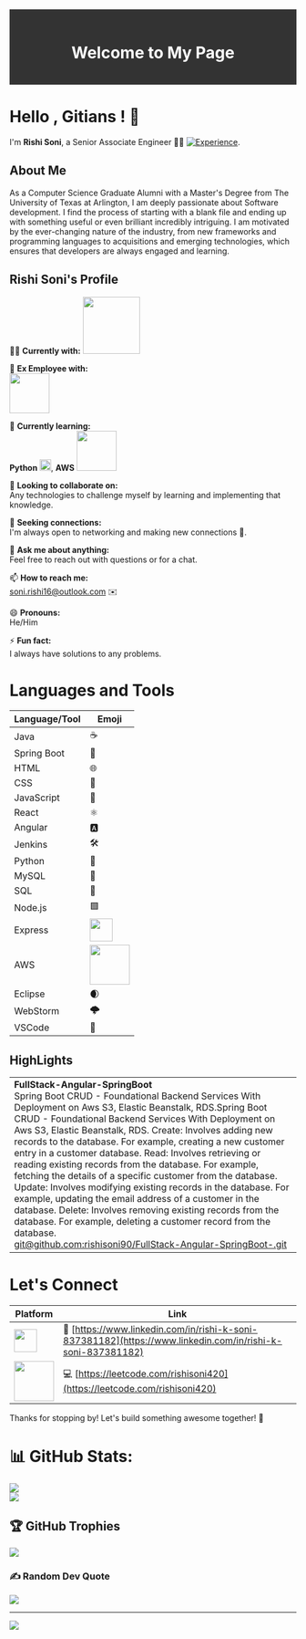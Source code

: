 <div style="background-color: #333; color: white; text-align: center; padding: 20px;">
    <h1 style="animation: slideDown 1s ease-in-out;">Welcome to My Page</h1>
</div>

# Hello  , Gitians ! 👋



 I'm **Rishi Soni**, a Senior Associate Engineer 👨‍💻 [![Experience](https://img.shields.io/badge/Experience-3%20years%200%20months-orange)](https://github.com/rishisoni90).


## About Me 

As a Computer Science Graduate Alumni with a Master's Degree from The University of Texas at Arlington, I am deeply passionate about Software development. I find the process of starting with a blank file and ending up with something useful or even brilliant incredibly intriguing. I am motivated by the ever-changing nature of the industry, from new frameworks and programming languages to acquisitions and emerging technologies, which ensures that developers are always engaged and learning.


## Rishi Soni's Profile

👨‍💻 **Currently with:**
<img src = "https://imgs.search.brave.com/ZeYUGkfe-xwAfr7xUgYB1pv4RNWqxAPRNgehbFLhJ3o/rs:fit:860:0:0:0/g:ce/aHR0cHM6Ly9sb2dv/dHlwLnVzL2ZpbGUv/Y2FwaXRhbC1vbmUu/c3Zn" style="width: 100px;" >


🔭 **Ex Employee with:**  
<img src = "https://imgs.search.brave.com/IFZ4OyrLP6pDJ3WxwWA4Qcvmf9RgztlUFa_Vlog-AzQ/rs:fit:860:0:0/g:ce/aHR0cHM6Ly9sb2dv/ZG93bmxvYWQub3Jn/L3dwLWNvbnRlbnQv/dXBsb2Fkcy8yMDE0/LzAyL2ZvcmQtbG9n/by0yLnBuZw" style="width: 70px;">

🌱 **Currently learning:**  
**Python** <img src="https://imgs.search.brave.com/M-FiGkB1jPVADW6xtp-i7TJcdhipqz463z8s2cuR3WY/rs:fit:860:0:0/g:ce/aHR0cHM6Ly9hc3Nl/dHMuc3RpY2twbmcu/Y29tL2ltYWdlcy81/ODQ4MTUyZmNlZjEw/MTRjMGI1ZTQ5Njcu/cG5n" style="width: 20px;">,  **AWS** <img src="https://imgs.search.brave.com/9uNE7c9fShntsklc0OvPd6xPFMTzdKTMhnNH2pmwv4Q/rs:fit:860:0:0/g:ce/aHR0cHM6Ly93d3cu/cG5nYWxsLmNvbS93/cC1jb250ZW50L3Vw/bG9hZHMvMTMvQVdT/LUxvZ28tUE5HLnBu/Zw" style="width: 70px;">

👯 **Looking to collaborate on:**  
Any technologies to challenge myself by learning and implementing that knowledge.

🤔 **Seeking connections:**  
I'm always open to networking and making new connections 🔗.

💬 **Ask me about anything:**  
Feel free to reach out with questions or for a chat.

📫 **How to reach me:**  
[soni.rishi16@outlook.com](mailto:soni.rishi16@outlook.com) ✉️

😄 **Pronouns:**  
He/Him

⚡ **Fun fact:**  
I always have solutions to any problems.

# Languages and Tools

| Language/Tool | Emoji |
|---------------|-------|
| Java          | ☕️    |
| Spring Boot   | 🍃    |
| HTML          | 🌐    |
| CSS           | 🎨    |
| JavaScript    | 📜    |
| React         | ⚛️    |
| Angular       | 🅰️    |
| Jenkins       | 🛠️    |
| Python        | 🐍    |
| MySQL         | 🐬    |
| SQL           | 💽    |
| Node.js       | 🟩    |
| Express       |  <img src="https://imgs.search.brave.com/EiHtXoRNT_ULqB91OImMEcgf6MKxXU88W-4-Yl0UuQs/rs:fit:860:0:0/g:ce/aHR0cHM6Ly9jbG91/ZC5naXRodWJ1c2Vy/Y29udGVudC5jb20v/YXNzZXRzLzk1MDEx/Mi8xNDA4MDc0NC85/MjM0ZDUzYS1mNTI0/LTExZTUtOTlkNS03/YjliMTQ1ZmFiODgu/cG5n"  style="width: 40px;">   |
| AWS           | <img src="https://imgs.search.brave.com/9uNE7c9fShntsklc0OvPd6xPFMTzdKTMhnNH2pmwv4Q/rs:fit:860:0:0/g:ce/aHR0cHM6Ly93d3cu/cG5nYWxsLmNvbS93/cC1jb250ZW50L3Vw/bG9hZHMvMTMvQVdT/LUxvZ28tUE5HLnBu/Zw" style="width: 70px;"> |
| Eclipse       | 🌒    |
| WebStorm      | 🌩️    |
| VSCode        | 🧰    |


## HighLights
<table>
  <tr>
    <td>
      <b> FullStack-Angular-SpringBoot</b>
      <br>
      Spring Boot CRUD - Foundational Backend Services With Deployment on Aws S3, Elastic Beanstalk, RDS.Spring Boot CRUD - Foundational Backend Services With Deployment on Aws S3, Elastic Beanstalk, RDS.
Create: Involves adding new records to the database. For example, creating a new customer entry in a customer database.
Read: Involves retrieving or reading existing records from the database. For example, fetching the details of a specific customer from the database.
Update: Involves modifying existing records in the database. For example, updating the email address of a customer in the database.
Delete: Involves removing existing records from the database. For example, deleting a customer record from the database.
      <br>
      <a href="https://github.com/rishisoni90/project1">git@github.com:rishisoni90/FullStack-Angular-SpringBoot-.git</a>
    </td>
  </tr>
    <tr>
   
  
  </tr>
</table>

# Let's Connect

| Platform | Link |
|----------|------|
| <img src="https://imgs.search.brave.com/Z4tzkHgsMw-bIt6x5iWiYUP3cIEOuKvMnPul3MLE70U/rs:fit:860:0:0/g:ce/aHR0cHM6Ly9ibG9n/LndhYWxheHkuY29t/L3dwLWNvbnRlbnQv/dXBsb2Fkcy8yMDIx/LzAxL2luZGV4LnBu/Zw" style="width: 40px;">  | 🔗 [https://www.linkedin.com/in/rishi-k-soni-837381182](https://www.linkedin.com/in/rishi-k-soni-837381182) |
| <img src="https://imgs.search.brave.com/sH_RvQbDhmDKjq1BddxSkWgRBmvPQ7JogCHkwu07G2A/rs:fit:860:0:0/g:ce/aHR0cHM6Ly91cGxv/YWQud2lraW1lZGlh/Lm9yZy93aWtpcGVk/aWEvY29tbW9ucy8w/LzBhL0xlZXRDb2Rl/X0xvZ29fYmxhY2tf/d2l0aF90ZXh0LnN2/Zw.svg" style="width: 70px;"> | 💻 [https://leetcode.com/rishisoni420](https://leetcode.com/rishisoni420) |


Thanks for stopping by! Let's build something awesome together! 🚀




# 📊 GitHub Stats:
![](https://github-readme-stats.vercel.app/api?username=rishisoni90&theme=blueberry&hide_border=false&include_all_commits=false&count_private=false)<br/>
![](https://github-readme-streak-stats.herokuapp.com/?user=rishisoni90&theme=blueberry&hide_border=false)<br/>

## 🏆 GitHub Trophies
![](https://github-profile-trophy.vercel.app/?username=rishisoni90&theme=dracula&no-frame=false&no-bg=true&margin-w=4)

### ✍️ Random Dev Quote
![](https://quotes-github-readme.vercel.app/api?type=horizontal&theme=gruvbox)



---
[![](https://visitcount.itsvg.in/api?id=rishisoni90&icon=0&color=0)](https://visitcount.itsvg.in)


  

